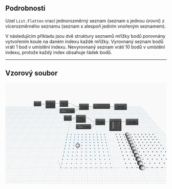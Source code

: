 ## Podrobnosti
Uzel `List.Flatten` vrací jednorozměrný seznam (seznam s jednou úrovní) z vícerozměrného seznamu (seznam s alespoň jedním vnořeným seznamem).

V následujícím příkladu jsou dvě struktury seznamů mřížky bodů porovnány vytvořením koule na daném indexu každé mřížky. Vyrovnaný seznam bodů vrátí 1 bod v umístění indexu. Nevyrovnaný seznam vrátí 10 bodů v umístění indexu, protože každý index obsahuje řádek bodů.
___
## Vzorový soubor

![List.Flatten](./DSCore.List.Flatten_img.jpg)
